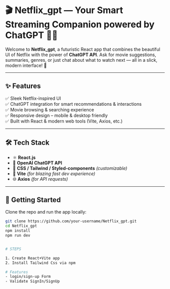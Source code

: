 # 🎬 Netflix_gpt — Your Smart Streaming Companion powered by ChatGPT 🤖🍿

Welcome to **Netflix_gpt**, a futuristic React app that combines the beautiful UI of Netflix with the power of **ChatGPT API**. Ask for movie suggestions, summaries, genres, or just chat about what to watch next — all in a slick, modern interface! 🚀

---

## ✨ Features

✅ Sleek Netflix-inspired UI  
✅ ChatGPT integration for smart recommendations & interactions  
✅ Movie browsing & searching experience  
✅ Responsive design – mobile & desktop friendly  
✅ Built with React & modern web tools (Vite, Axios, etc.)

---

## 🛠️ Tech Stack

- ⚛️ **React.js**
- 🧠 **OpenAI ChatGPT API**
- 🎨 **CSS / Tailwind / Styled-components** *(customizable)*
- 🚀 **Vite** *(for blazing fast dev experience)*
- 🌐 **Axios** *(for API requests)*

---

## 🚀 Getting Started

Clone the repo and run the app locally:

```bash
git clone https://github.com/your-username/Netflix_gpt.git
cd Netflix_gpt
npm install
npm run dev


# STEPS

1. Create React+Vite app
2. Install Tailwind Css via npm

# Features
- login/sign-up Form
- Validate SignIn/SignUp 